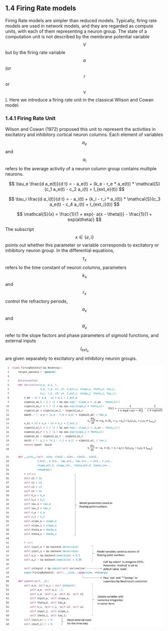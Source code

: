 
## 1.4 Firing Rate models

Firing Rate models are simpler than reduced models. Typically, firing rate models are used in network models, and they are regarded as compute units, with each of them representing a neuron group. The state of a computation unit is not described by the membrane potential variable $$V$$ but by the firing rate variable $$a$$ (or $$r$$ or $$\nu$$). Here we introduce a firing rate unit in the classical Wlison and Cowan model.

### 1.4.1 Firing Rate Unit

Wilson and Cowan (1972) proposed this unit to represent the activities in excitatory and inhibitory cortical neuron columns. Each element of variables $$a_e$$ and $$a_i$$ refers to the average activity of a neuron column group contains multiple neurons.

$$
\tau_e \frac{d a_e(t)}{d t} = - a_e(t) + (k_e - r_e * a_e(t)) * \mathcal{S}(c_1 a_e(t) - c_2 a_i(t) + I_{ext_e}(t))
$$

$$
\tau_i \frac{d a_i(t)}{d t} = - a_i(t) + (k_i - r_i * a_i(t)) * \mathcal{S}(c_3 a_e(t) - c_4 a_i(t) + I_{ext_i}(t))
$$

$$
\mathcal{S}(x) = \frac{1}{1 + exp(- a(x - \theta))} - \frac{1}{1 + exp(a\theta)}
$$

The subscript $$x\in\{e, i\}$$ points out whether this parameter or variable corresponds to excitatory or inhibitory neuron group. In the differential equations, $$\tau_x$$ refers to the time constant of neuron columns, parameters $$k_x$$ and $$r_x$$ control the refractory periods, $$a_x$$ and $$\theta_x$$ refer to the slope factors and phase parameters of sigmoid functions, and external inputs $$I_{ext_{x}}$$ are given separately to excitatory and inhibitory neuron groups.

<center><img src="../../figs/neus/codes/en/frunit1.png">	</center>

<center><img src="../../figs/neus/codes/en/frunit2.png">	</center>

